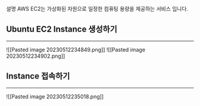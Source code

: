 
설명
AWS EC2는 가상화된 자원으로 일정한 컴퓨팅 용량을 제공하는 서비스 입니다.

## Ubuntu EC2 Instance 생성하기
---
![[Pasted image 20230512234849.png]]
![[Pasted image 20230512234902.png]]

## Instance 접속하기
---
![[Pasted image 20230512235018.png]]

